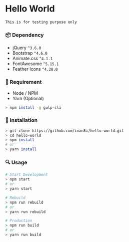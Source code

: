 # Hello World

    This is for testing purpose only

### 📦 Dependency
  - jQuery `^3.6.0`
  - Bootstrap `^4.6.0 `
  - Animate.css `^4.1.1`
  - FontAwesome `^5.15.1`
  - Feather Icons `^4.28.0`

### 🧰 Requirement
  - Node / NPM
  - Yarn (Optional)

```bash
> npm install -g gulp-cli
```

### 📐 Installation
```bash
> git clone https://github.com/ivan8i/hello-world.git
> cd hello-world
> npm install
# or
> yarn install
```

### 🔍 Usage
```bash
# Start Development
> npm start
# or
> yarn start

# Rebuild
> npm run rebuild
# or
> yarn run rebuild

# Production
> npm run build
# or
> yarn run build
```

